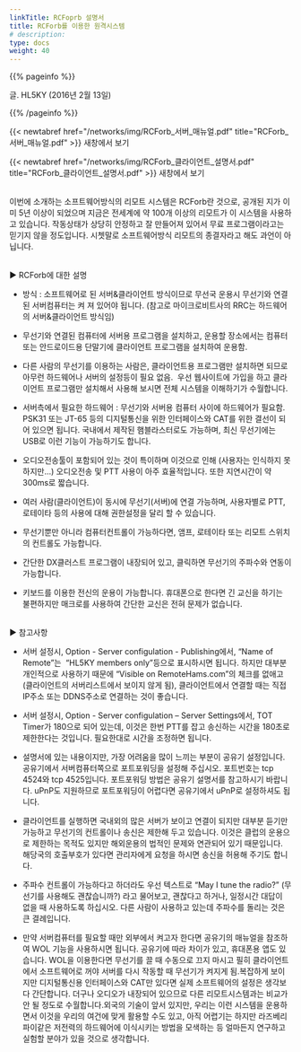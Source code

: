 ```yaml
---
linkTitle: RCFoprb 설명서
title: RCForb를 이용한 원격시스템
# description:
type: docs
weight: 40
---
```


{{% pageinfo %}}

글. HL5KY (2016년 2월 13일)

{{% /pageinfo %}}


{{< newtabref href="/networks/img/RCForb_서버_매뉴얼.pdf" title="RCForb_서버_매뉴얼.pdf" >}} 새창에서 보기


{{< newtabref href="/networks/img/RCForb_클라이언트_설명서.pdf" title="RCForb_클라이언트_설명서.pdf" >}} 새창에서 보기
<br><br>


이번에 소개하는 소프트웨어방식의 리모트 시스템은 RCForb란 것으로, 공개된 지가 이미 5년 이상이 되었으며 지금은 전세계에 약 100개 이상의 리모트가 이 시스템을 사용하고 있습니다. 작동상태가 상당히 안정하고 잘 만들어져 있어서 무료 프로그램이라고는 믿기지 않을 정도입니다. 시쳇말로 소프트웨어방식 리모트의 종결자라고 해도 과언이 아닙니다.
<br><br>

▶ RCForb에 대한 설명

- 방식 : 소프트웨어로 된 서버&클라이언트 방식이므로 무선국 운용시 무선기와 연결된 서버컴퓨터는 켜 져 있어야 됩니다. (참고로 마이크로비트사의 RRC는 하드웨어의 서버&클라이언트 방식임)

- 무선기와 연결된 컴퓨터에 서버용 프로그램을 설치하고, 운용할 장소에서는 컴퓨터 또는 안드로이드용 단말기에 클라이언트 프로그램을 설치하여 운용함.

- 다른 사람의 무선기를 이용하는 사람은, 클라이언트용 프로그램만 설치하면 되므로 아무런 하드웨어나 서버의 설정등이 필요 없음.  우선 웹사이트에 가입을 하고 클라이언트 프로그램만 설치해서 사용해 보시면 전체 시스템을 이해하기가 수월합니다.

- 서버측에서 필요한 하드웨어 : 무선기와 서버용 컴퓨터 사이에 하드웨어가 필요함. PSK31 또는 JT-65 등의 디지털통신을 위한 인터페이스와 CAT를 위한 결선이 되어 있으면 됩니다. 국내에서 제작된 햄블라스터로도 가능하며, 최신 무선기에는 USB로 이런 기능이 가능하기도 합니다.

- 오디오전송툴이 포함되어 있는 것이 특이하며 이것으로 인해 (사용자는 인식하지 못하지만...) 오디오전송 및 PTT 사용이 아주 효율적입니다. 또한 지연시간이 약 300ms로 짧습니다.

- 여러 사람(클라이언트)이 동시에 무선기(서버)에 연결 가능하며, 사용자별로 PTT, 로테이타 등의 사용에 대해 권한설정을 달리 할 수 있습니다.

- 무선기뿐만 아니라 컴퓨터컨트롤이 가능하다면, 앰프, 로테이타 또는 리모트 스위치의 컨트롤도 가능합니다.

- 간단한 DX클러스트 프로그램이 내장되어 있고, 클릭하면 무선기의 주파수와 연동이 가능합니다.

- 키보드를 이용한 전신의 운용이 가능합니다. 휴대폰으로 한다면 긴 교신을 하기는 불편하지만 매크로를 사용하여 간단한 교신은 전혀 문제가 없습니다.
<br><br>


▶ 참고사항

- 서버 설정시, Option - Server configulation - Publishing에서, “Name of Remote”는  “HL5KY members only”등으로 표시하시면 됩니다. 하지만 대부분 개인적으로 사용하기 때문에 “Visible on RemoteHams.com”의 체크를 없애고(클라이언트의 서버리스트에서 보이지 않게 됨), 클라이언트에서 연결할 때는 직접 IP주소 또는 DDNS주소로 연결하는 것이 좋습니다.

- 서버 설정시, Option - Server configulation – Server Settings에서, TOT Timer가 180으로 되어 있는데, 이것은 한번 PTT를 잡고 송신하는 시간을 180초로 제한한다는 것입니다. 필요한대로 시간을 조정하면 됩니다.

- 설명서에 있는 내용이지만, 가장 어려움을 많이 느끼는 부분이 공유기 설정입니다. 공유기에서 서버컴퓨터쪽으로 포트포워딩을 설정해 주십시오. 포트번호는 tcp 4524와 tcp 4525입니다. 포트포워딩 방법은 공유기 설명서를 참고하시기 바랍니다. uPnP도 지원하므로 포트포워딩이 어렵다면 공유기에서 uPnP로 설정하셔도 됩니다.

- 클라이언트를 실행하면 국내외의 많은 서버가 보이고 연결이 되지만 대부분 듣기만 가능하고 무선기의 컨트롤이나 송신은 제한해 두고 있습니다. 이것은 클럽의 운용으로 제한하는 목적도 있지만 해외운용의 법적인 문제와 연관되어 있기 때문입니다. 해당국의 호출부호가 있다면 관리자에게 요청을 하시면 송신을 허용해 주기도 합니다.

- 주파수 컨트롤이 가능하다고 하더라도 우선 텍스트로 “May I tune the radio?” (무선기를 사용해도 괜찮습니까?) 라고 물어보고, 괜찮다고 하거나, 일정시간 대답이 없을 때 사용하도록 하십시오. 다른 사람이 사용하고 있는데 주파수를 돌리는 것은 큰 결례입니다.

- 만약 서버컴퓨터를 필요할 때만 외부에서 켜고자 한다면 공유기의 매뉴얼을 참조하여 WOL 기능을 사용하시면 됩니다. 공유기에 따라 차이가 있고, 휴대폰용 앱도 있습니다. WOL을 이용한다면 무선기를 끌 때 수동으로 끄지 마시고 필히 클라이언트에서 소프트웨어로 꺼야 서버를 다시 작동할 때 무선기가 켜지게 됨.복잡하게 보이지만 디지털통신용 인터페이스와 CAT만 있다면 실제 소프트웨어의 설정은 생각보다 간단합니다. 더구나 오디오가 내장되어 있으므로 다른 리모트시스템과는 비교가 안 될 정도로 수월합니다.외국의 기술이 앞서 있지만, 우리는 이런 시스템을 운용하면서 이것을 우리의 여건에 맞게 활용할 수도 있고, 아직 어렵기는 하지만 라즈베리파이같은 저전력의 하드웨어에 이식시키는 방법을 모색하는 등 얼마든지 연구하고 실험할 분야가 있을 것으로 생각합니다.
 
